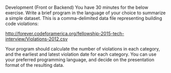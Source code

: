 Development (Front or Backend)
You have 30 minutes for the below exercise. Write a brief program in the language of your choice to summarize a simple dataset. This is a comma-delimited data file representing building code violations:

http://forever.codeforamerica.org/fellowship-2015-tech-interview/Violations-2012.csv

Your program should calculate the number of violations in each category, and the earliest and latest violation date for each category. You can use your preferred programming language, and decide on the presentation format of the resulting data.